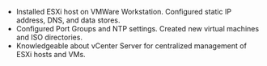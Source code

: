 + Installed ESXi host on VMWare Workstation. Configured static IP address, DNS, and data stores.
+ Configured Port Groups and NTP settings. Created new virtual machines and ISO directories.
+	Knowledgeable about vCenter Server for centralized management of ESXi hosts and VMs.
